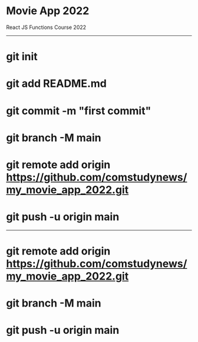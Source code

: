 # Movie App 2022

React JS Functions Course 2022

---
# git init
# git add README.md
# git commit -m "first commit"
# git branch -M main
# git remote add origin https://github.com/comstudynews/my_movie_app_2022.git
# git push -u origin main


---
# git remote add origin https://github.com/comstudynews/my_movie_app_2022.git
# git branch -M main
# git push -u origin main